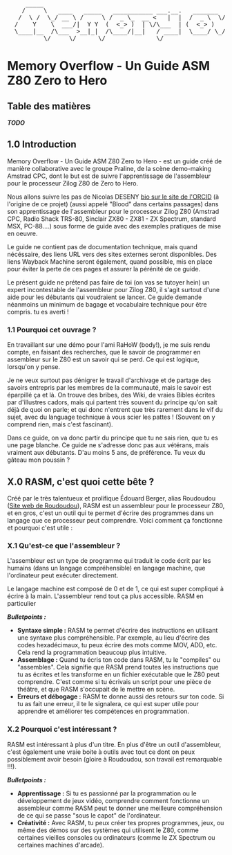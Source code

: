 <pre>
     _____                                                                  _____.__                   
    /     \   ____   _____   ___________ ___.__.   _______  __ ____________/ ____\  |   ______  _  __  
   /  \ /  \_/ __ \ /     \ /  _ \_  __ <   |  |  /  _ \  \/ // __ \_  __ \   __\|  |  /  _ \ \/ \/ / 
  /    Y    \  ___/|  Y Y  (  <_> )  | \/\___  | (  <_> )   /\  ___/|  | \/|  |  |  |_(  <_> )     / 
  \____|__  /\___  >__|_|  /\____/|__|   / ____|  \____/ \_/  \___  >__|   |__|  |____/\____/ \/\_/ 
          \/     \/      \/              \/                       \/ 
</pre>

# Memory Overflow - Un Guide ASM Z80 Zero to Hero

## Table des matières
_**TODO**_

## 1.0 Introduction
Memory Overflow - Un Guide ASM Z80 Zero to Hero - est un guide créé de manière collaborative avec le groupe Praline, de la scène demo-making Amstrad CPC, dont le but est de suivre l'apprentissage de l'assembleur pour le processeur Zilog Z80 de Zero to Hero.

Nous allons suivre les pas de Nicolas DESENY [bio sur le site de l'ORCID](https://orcid.org/0009-0002-2113-473X) (à l'origine de ce projet) (aussi appelé "Blood" dans certains passages) dans son apprentissage de l'assembleur pour le processeur Zilog Z80 (Amstrad CPC, Radio Shack TRS-80, Sinclair ZX80 - ZX81 - ZX Spectrum, standard MSX, PC-88....) sous forme de guide avec des exemples pratiques de mise en oeuvre.

Le guide ne contient pas de documentation technique, mais quand nécéssaire, des liens URL vers des sites externes seront disponibles. Des liens Wayback Machine seront également, quand possible, mis en place pour éviter la perte de ces pages et assurer la pérénité de ce guide.

Le présent guide ne prétend pas faire de toi (on vas se tutoyer hein) un expert incontestable de l'assembleur pour Zilog Z80, il s'agit surtout d'une aide pour les débutants qui voudraient se lancer. Ce guide demande néanmoins un minimum de bagage et vocabulaire technique pour être compris. tu es averti !

### 1.1 Pourquoi cet ouvrage ?
En travaillant sur une démo pour l'ami RaHoW (body!), je me suis rendu compte, en faisant des recherches, que le savoir de programmer en assembleur sur le Z80 est un savoir qui se perd. Ce qui est logique, lorsqu'on y pense.

Je ne veux surtout pas dénigrer le travail d'archivage et de partage des savoirs entrepris par les membres de la communauté, mais le savoir est éparpillé ça et là. On trouve des bribes, des Wiki, de vraies Bibles écrites par d'illustres cadors, mais qui partent très souvent du principe qu'on sait déjà de quoi on parle; et qui donc n'entrent que très rarement dans le vif du sujet, avec du language technique à vous scier les pattes ! (Souvent on y comprend rien, mais c'est fascinant).

Dans ce guide, on va donc partir du principe que tu ne sais rien, que tu es une page blanche. Ce guide ne s'adresse donc pas aux vétérans, mais vraiment aux débutants. D'au moins 5 ans, de préférence. Tu veux du gâteau mon poussin ?

## X.0 RASM, c'est quoi cette bête ?

Créé par le très talentueux et prolifique Édouard Berger, alias Roudoudou ([Site web de Roudoudou](http://www.roudoudou.com/ACE-DL/)), RASM est un assembleur pour le processeur Z80, et en gros, c'est un outil qui te permet d'écrire des programmes dans un langage que ce processeur peut comprendre. Voici comment ça fonctionne et pourquoi c'est utile :

### X.1 Qu'est-ce que l'assembleur ?

L'assembleur est un type de programme qui traduit le code écrit par les humains (dans un langage compréhensible) en langage machine, que l'ordinateur peut exécuter directement. 

Le langage machine est composé de 0 et de 1, ce qui est super compliqué à écrire à la main. L'assembleur rend tout ça plus accessible. RASM en particulier

***Bulletpoints :***

- **Syntaxe simple :** RASM te permet d'écrire des instructions en utilisant une syntaxe plus compréhensible. Par exemple, au lieu d'écrire des codes hexadécimaux, tu peux écrire des mots comme MOV, ADD, etc. Cela rend la programmation beaucoup plus intuitive.
- **Assemblage :** Quand tu écris ton code dans RASM, tu le "compiles" ou "assembles". Cela signifie que RASM prend toutes les instructions que tu as écrites et les transforme en un fichier exécutable que le Z80 peut comprendre. C'est comme si tu écrivais un script pour une pièce de théâtre, et que RASM s'occupait de le mettre en scène.
- **Erreurs et débogage :** RASM te donne aussi des retours sur ton code. Si tu as fait une erreur, il te le signalera, ce qui est super utile pour apprendre et améliorer tes compétences en programmation.

### X.2 Pourquoi c'est intéressant ?

RASM est intéressant à plus d'un titre. En plus d'être un outil d'assembleur, c'est également une vraie boite à outils avec tout ce dont on peux possiblement avoir besoin (gloire à Roudoudou, son travail est remarquable !!!).

***Bulletpoints :***

- **Apprentissage :** Si tu es passionné par la programmation ou le développement de jeux vidéo, comprendre comment fonctionne un assembleur comme RASM peut te donner une meilleure compréhension de ce qui se passe "sous le capot" de l'ordinateur. 
- **Créativité :** Avec RASM, tu peux créer tes propres programmes, jeux, ou même des démos sur des systèmes qui utilisent le Z80, comme certaines vieilles consoles ou ordinateurs (comme le ZX Spectrum ou certaines machines d'arcade).
